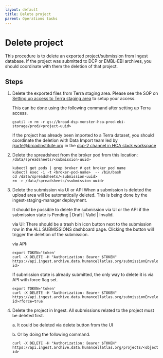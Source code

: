 ```yaml
---
layout: default
title: Delete project
parent: Operations tasks
---
```


# Delete project
This procedure is to delete an exported project/submission from Ingest database.
If the project was submitted to DCP or EMBL-EBI archives, you should coordinate with them the deletion of that project.

## Steps

1. Delete the exported files from Terra staging area. Please see the SOP on [Setting up access to Terra staging area](../admin_setup/Setting-up-access-to-Terra-staging-area.md) to setup your access.

   This can be done using the following command after setting up Terra access.

   ```
   gsutil -m rm -r gs://broad-dsp-monster-hca-prod-ebi-storage/prod/<project-uuid>
   ```
   
   If the project has already been imported to a Terra dataset, you should coordinate the deletion with Data Import team led by jkorte@broadinstitute.org in the [dcp-2 channel in HCA slack workspace](https://embl-ebi-ait.slack.com/archives/C01360XN04S)

1. Delete the spreadsheet from the broker pod from this location: `/data/spreadsheets/<submission-uuid>` 

   ```
   kubectl get pods | grep broker # get broker pod name
   kubectl exec -i -t <broker-pod-name>  -- /bin/bash
   cd /data/spreadsheets/<submission-uuid>
   rm -r /data/spreadsheets/<submission-uuid>
   ```

1. Delete the submission via UI or API
   When a submission is deleted the upload area will be automatically deleted. This is being done by the ingest-staging-manager deployment.

   It should be possible to delete the submission via UI or the API if the submission state is Pending | Draft | Valid | Invalid. 
   
   via UI:
   There should be a trash bin icon button next to the submission row in the ALL SUBMISSIONS dashboard page.
   Clicking the button will trigger the deletion of the submission.

   via API:
   ```
   export TOKEN='token'
   curl -X DELETE -H "Authorization: Bearer $TOKEN"  https://api.ingest.archive.data.humancellatlas.org/submissionEnvelopes/<object-id>
   ```

   If submission state is already submitted, the only way to delete it is via API with force flag set. 
   ```
   export TOKEN='token'
   curl -X DELETE -H "Authorization: Bearer $TOKEN"  https://api.ingest.archive.data.humancellatlas.org/submissionEnvelopes/<object-id>?force=true
   ```

1. Delete the project in Ingest. All submissions related to the project must be deleted first.
   
   a. It could be deleted via delete button from the UI
   
   b. Or by doing the following command.

   ```
   curl -X DELETE -H "Authorization: Bearer $TOKEN"  https://api.ingest.archive.data.humancellatlas.org/projects/<object-id>
   ```

